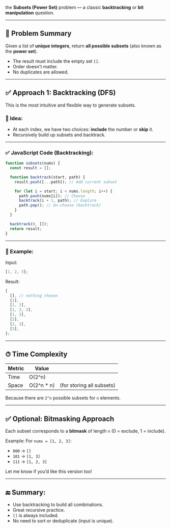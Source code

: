 the **Subsets (Power Set)** problem — a classic **backtracking** or **bit manipulation** question.

---

## 🧠 Problem Summary

Given a list of **unique integers**, return **all possible subsets** (also known as the **power set**).

- The result must include the empty set `[]`.
- Order doesn't matter.
- No duplicates are allowed.

---

## ✅ Approach 1: Backtracking (DFS)

This is the most intuitive and flexible way to generate subsets.

### 🔧 Idea:

- At each index, we have two choices: **include** the number or **skip** it.
- Recursively build up subsets and backtrack.

---

### ✅ JavaScript Code (Backtracking):

```javascript
function subsets(nums) {
  const result = [];

  function backtrack(start, path) {
    result.push([...path]); // Add current subset

    for (let i = start; i < nums.length; i++) {
      path.push(nums[i]); // Choose
      backtrack(i + 1, path); // Explore
      path.pop(); // Un-choose (backtrack)
    }
  }

  backtrack(0, []);
  return result;
}
```

---

### 🧪 Example:

Input:

```js
[1, 2, 3];
```

Result:

```js
[
  [], // nothing chosen
  [1],
  [1, 2],
  [1, 2, 3],
  [1, 3],
  [2],
  [2, 3],
  [3],
];
```

---

## ⏱ Time Complexity

| Metric | Value       |                           |
| ------ | ----------- | ------------------------- |
| Time   | O(2^n)      |                           |
| Space  | O(2^n \* n) | (for storing all subsets) |

Because there are `2^n` possible subsets for `n` elements.

---

## ✅ Optional: Bitmasking Approach

Each subset corresponds to a **bitmask** of length `n` (0 = exclude, 1 = include).

Example:
For `nums = [1, 2, 3]`:

- `000` → `[]`
- `101` → `[1, 3]`
- `111` → `[1, 2, 3]`

Let me know if you’d like this version too!

---

## 🔚 Summary:

- Use backtracking to build all combinations.
- Great recursive practice.
- `[]` is always included.
- No need to sort or deduplicate (input is unique).
